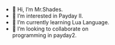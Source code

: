 - 👋 Hi, I’m Mr.Shades.
- 👀 I’m interested in Payday II.
- 🌱 I’m currently learning Lua Language.
- 💞️ I’m looking to collaborate on  
 programming in payday2.
